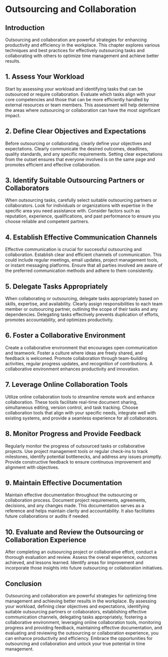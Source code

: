 # Outsourcing and Collaboration

## Introduction

Outsourcing and collaboration are powerful strategies for enhancing productivity and efficiency in the workplace. This chapter explores various techniques and best practices for effectively outsourcing tasks and collaborating with others to optimize time management and achieve better results.

## 1\. Assess Your Workload

Start by assessing your workload and identifying tasks that can be outsourced or require collaboration. Evaluate which tasks align with your core competencies and those that can be more efficiently handled by external resources or team members. This assessment will help determine the areas where outsourcing or collaboration can have the most significant impact.

## 2\. Define Clear Objectives and Expectations

Before outsourcing or collaborating, clearly define your objectives and expectations. Clearly communicate the desired outcomes, deadlines, quality standards, and any specific requirements. Setting clear expectations from the outset ensures that everyone involved is on the same page and promotes efficient and effective collaboration.

## 3\. Identify Suitable Outsourcing Partners or Collaborators

When outsourcing tasks, carefully select suitable outsourcing partners or collaborators. Look for individuals or organizations with expertise in the specific area you need assistance with. Consider factors such as reputation, experience, qualifications, and past performance to ensure you choose reliable and competent partners.

## 4\. Establish Effective Communication Channels

Effective communication is crucial for successful outsourcing and collaboration. Establish clear and efficient channels of communication. This could include regular meetings, email updates, project management tools, or instant messaging platforms. Ensure that all parties involved are aware of the preferred communication methods and adhere to them consistently.

## 5\. Delegate Tasks Appropriately

When collaborating or outsourcing, delegate tasks appropriately based on skills, expertise, and availability. Clearly assign responsibilities to each team member or outsourcing partner, outlining the scope of their tasks and any dependencies. Delegating tasks effectively prevents duplication of efforts, promotes accountability, and optimizes productivity.

## 6\. Foster a Collaborative Environment

Create a collaborative environment that encourages open communication and teamwork. Foster a culture where ideas are freely shared, and feedback is welcomed. Promote collaboration through team-building activities, regular progress updates, and recognition of contributions. A collaborative environment enhances productivity and innovation.

## 7\. Leverage Online Collaboration Tools

Utilize online collaboration tools to streamline remote work and enhance collaboration. These tools facilitate real-time document sharing, simultaneous editing, version control, and task tracking. Choose collaboration tools that align with your specific needs, integrate well with existing systems, and provide a seamless experience for all collaborators.

## 8\. Monitor Progress and Provide Feedback

Regularly monitor the progress of outsourced tasks or collaborative projects. Use project management tools or regular check-ins to track milestones, identify potential bottlenecks, and address any issues promptly. Provide constructive feedback to ensure continuous improvement and alignment with objectives.

## 9\. Maintain Effective Documentation

Maintain effective documentation throughout the outsourcing or collaboration process. Document project requirements, agreements, decisions, and any changes made. This documentation serves as a reference and helps maintain clarity and accountability. It also facilitates future collaborations or audits if needed.

## 10\. Evaluate and Review the Outsourcing or Collaboration Experience

After completing an outsourcing project or collaborative effort, conduct a thorough evaluation and review. Assess the overall experience, outcomes achieved, and lessons learned. Identify areas for improvement and incorporate those insights into future outsourcing or collaboration initiatives.

## Conclusion

Outsourcing and collaboration are powerful strategies for optimizing time management and achieving better results in the workplace. By assessing your workload, defining clear objectives and expectations, identifying suitable outsourcing partners or collaborators, establishing effective communication channels, delegating tasks appropriately, fostering a collaborative environment, leveraging online collaboration tools, monitoring progress and providing feedback, maintaining effective documentation, and evaluating and reviewing the outsourcing or collaboration experience, you can enhance productivity and efficiency. Embrace the opportunities for outsourcing and collaboration and unlock your true potential in time management.
